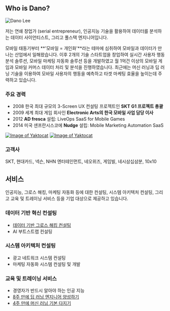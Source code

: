 ## Who is Dano? 

![Dano Lee](https://d2a08gotq8viav.cloudfront.net/web-pages/images/SKT+Cloud+Inspire2013+Dano+1200x800.jpg)

저는 연쇄 창업가 (serial entrepreneur), 인공지능 기술을 활용하여 데이터를 분석하는 데이터 사이언티스트, 그리고 풀스택 엔지니어입니다.

모바일 태동기부터 **'모바일 = 개인화'**라는 테마에 심취하여 모바일과 데이터가 만나는 산업에서 일해왔습니다. 이후 2개의 기술 스타트업을 창업하여 실시간 사용자 행동 분석 솔루션, 모바일 마케팅 자동화 솔루션 등을 개발하였고 월 1억건 이상의 모바일 게임과 모바일 커머스 데이터 처리 및 분석을 진행하였습니다. 최근에는 머신 러닝과 딥 러닝 기술을 이용하여 모바일 사용자의 행동을 예측하고 타겟 마케팅 효율을 높이는데 주력하고 있습니다.

### 주요 경력
- 2008 한국 최대 규모의 3-Screen UX 컨설팅 프로젝트인 **SKT G1 프로젝트 총괄**
- 2009 세계 최대 게임 회사인 **Electronic Arts의 한국 모바일 사업 담당 이사**
- 2012 **AD fresca** 설립: LiveOps SaaS for Mobile Games 
- 2014 미국 샌프란시스코에 **Nudge** 설립: Mobile Marketing Automation SaaS

[![Image of Yaktocat](https://d2a08gotq8viav.cloudfront.net/web-pages/icons/linkedin-button.png)](https://www.linkedin.com/in/danolee/) [![Image of Yaktocat](https://d2a08gotq8viav.cloudfront.net/web-pages/icons/email-button.png)](mailto:dano@dano.ai)

### 고객사
SKT, 현대카드, 넥슨, NHN 엔터테인먼트, 네오위즈, 게임빌, 네시삼십삼분, 10x10


## 서비스
인공지능, 그로스 해킹, 마케팅 자동화 등에 대한 컨설팅, 시스템 아키텍처 컨설팅, 그리고 교육 및 트레이닝 서비스 등을 기업 대상으로 제공하고 있습니다. 

### 데이터 기반 혁신 컨설팅
- [데이터 기반 그로스 해킹 컨설팅](http://growth-hacking.dano.ai)
- AI 부트스트랩 컨설팅

### 시스템 아키텍처 컨설팅
- 광고 네트워크 시스템 컨설팅
- 마케팅 자동화 시스템 컨설팅 및 개발

### 교육 및 트레이닝 서비스
- 경영자가 반드시 알아야 하는 인공 지능
- [8주 만에 딥 러닝 엔지니어 양성하기](http://8wk-dl.dano.ai/)
- [4주 만에 머신 러닝 기본 다지기](https://www.facebook.com/284383412065350)